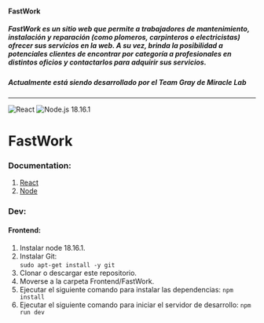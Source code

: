 #### FastWork

##### FastWork es un sitio web que permite a trabajadores de mantenimiento, instalación y reparación (como plomeros, carpinteros o electricistas) ofrecer sus servicios en la web. A su vez, brinda la posibilidad a potenciales clientes de encontrar por categoría a profesionales en distintos oficios y contactarlos para adquirir sus servicios.

##### Actualmente está siendo desarrollado por el Team Gray de Miracle Lab

---

![React](https://img.shields.io/badge/React-61DAFB?style=for-the-badge&logo=react&logoColor=white)
![Node.js 18.16.1](https://img.shields.io/badge/Node.js-18.16.1-brightgreen?style=for-the-badge&logo=node.js&logoColor=white)

# FastWork

### Documentation:

1. [React](https://es.react.dev/)
2. [Node](https://nodejs.org/es)

### Dev:

#### Frontend:

1. Instalar node 18.16.1.
2. Instalar Git:  
   `sudo apt-get install -y git`
3. Clonar o descargar este repositorio.
4. Moverse a la carpeta Frontend/FastWork.
5. Ejecutar el siguiente comando para instalar las dependencias:
   `npm install`
6. Ejecutar el siguiente comando para iniciar el servidor de desarrollo:
   `npm run dev`
